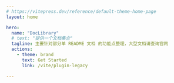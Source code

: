 ```yaml
---
# https://vitepress.dev/reference/default-theme-home-page
layout: home

hero:
  name: "DocLibrary"
  # text: "提供一个文档集合"
  tagline: 主要针对部分单 README 文档 的功能点整理，大型文档请查询官网
  actions:
    - theme: brand
      text: Get Started
      link: /vite/plugin-legacy

---
```


